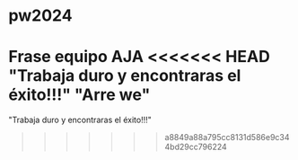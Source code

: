 # pw2024

Frase equipo AJA
<<<<<<< HEAD
"Trabaja duro y encontraras el éxito!!!"
"Arre we"
=======
"Trabaja duro y encontraras el éxito!!!"
>>>>>>> a8849a88a795cc8131d586e9c344bd29cc796224
